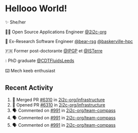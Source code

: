 # Hellooo World!

✨ She/her

👩‍💻 Open Source Applications Engineer [@2i2c-org](https://2i2c.org/)

🐻 Ex-Research Software Engineer [@bear-rsg](https://github.com/bear-rsg) [@baskerville-hpc](https://github.com/baskerville-hpc) 

🇫🇷 Former post-doctorante [@IPGP](https://github.com/IPGP) et [@ISTerre](https://www.isterre.fr/) 

💧 PhD graduate [@CDTFluidsLeeds](https://fluid-dynamics.leeds.ac.uk/) 

⌨️ Mech keeb enthusiast 

## Recent Activity 

<!--START_SECTION:activity-->
1. 🎉 Merged PR [#6310](https://github.com/2i2c-org/infrastructure/pull/6310) in [2i2c-org/infrastructure](https://github.com/2i2c-org/infrastructure)
2. 💪 Opened PR [#6310](https://github.com/2i2c-org/infrastructure/pull/6310) in [2i2c-org/infrastructure](https://github.com/2i2c-org/infrastructure)
3. 🗣 Commented on [#991](https://github.com/2i2c-org/team-compass/pull/991#issuecomment-3023460106) in [2i2c-org/team-compass](https://github.com/2i2c-org/team-compass)
4. 🗣 Commented on [#991](https://github.com/2i2c-org/team-compass/pull/991#issuecomment-3023047241) in [2i2c-org/team-compass](https://github.com/2i2c-org/team-compass)
5. 🗣 Commented on [#991](https://github.com/2i2c-org/team-compass/pull/991#issuecomment-3023012861) in [2i2c-org/team-compass](https://github.com/2i2c-org/team-compass)
<!--END_SECTION:activity-->
